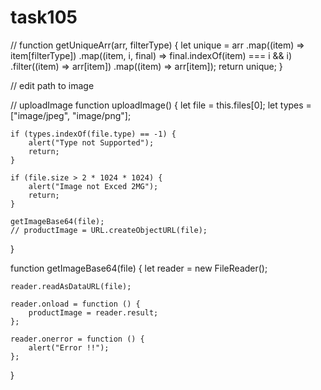# task105

//
function getUniqueArr(arr, filterType) {
    let unique = arr
        .map((item) => item[filterType])
        .map((item, i, final) => final.indexOf(item) === i && i)
        .filter((item) => arr[item])
        .map((item) => arr[item]);
    return unique;
}



//  edit path to image


// uploadImage
function uploadImage() {
    let file = this.files[0];
    let types = ["image/jpeg", "image/png"];

    if (types.indexOf(file.type) == -1) {
        alert("Type not Supported");
        return;
    }

    if (file.size > 2 * 1024 * 1024) {
        alert("Image not Exced 2MG");
        return;
    }

    getImageBase64(file);
    // productImage = URL.createObjectURL(file);
}

function getImageBase64(file) {
    let reader = new FileReader();

    reader.readAsDataURL(file);

    reader.onload = function () {
        productImage = reader.result;
    };

    reader.onerror = function () {
        alert("Error !!");
    };
}
